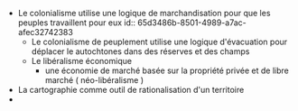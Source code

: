 - Le colonialisme utilise une logique de marchandisation pour que les peuples travaillent pour eux
  id:: 65d3486b-8501-4989-a7ac-afec32742383
	- Le colonialisme de peuplement utilise une logique d'évacuation pour déplacer le autochtones dans des réserves et des champs
	- Le libéralisme économique
		- une économie de marché basée sur la propriété privée et de libre marché ( néo-libéralisme )
- La cartographie comme outil de rationalisation d'un territoire
-